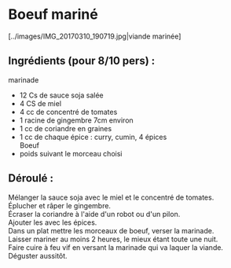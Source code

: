 # Boeuf mariné
[../images/IMG_20170310_190719.jpg|viande marinée]
## Ingrédients (pour 8/10 pers) :

marinade
* 12 Cs de sauce soja salée
* 4 CS de miel
* 4 cc de concentré de tomates
* 1 racine de gingembre 7cm environ
* 1 cc de coriandre en graines 
* 1 cc de chaque épice : curry, cumin, 4 épices  
Boeuf  
* poids suivant le morceau choisi

## Déroulé :

Mélanger la sauce soja avec le miel et le concentré de tomates.  
Éplucher et râper le gingembre.  
Écraser la coriandre à l'aide d'un robot ou d'un pilon.  
Ajouter les avec les épices.   
Dans un plat mettre les morceaux de boeuf, verser la marinade.  
Laisser mariner au moins 2 heures, le mieux étant toute une nuit.  
Faire cuire à feu vif en versant la marinade qui va laquer la viande.  
Déguster aussitôt.
